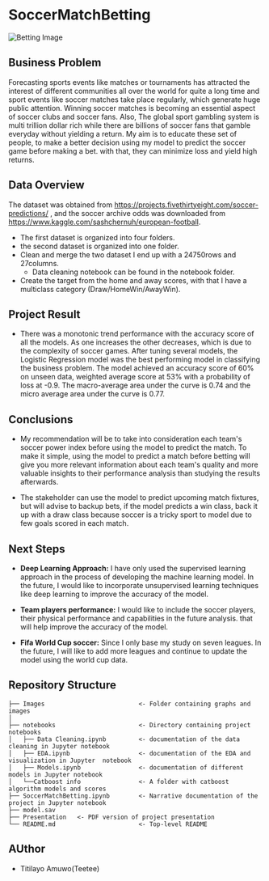 # SoccerMatchBetting

![Betting Image](https://news.wagertalk.com/wp-content/uploads/2018/07/soccer_money.jpg)

## Business Problem
Forecasting sports events like matches or tournaments has attracted the interest of different communities all over the world for quite a long time and sport events like soccer matches take place regularly, which generate huge public attention. Winning soccer matches is becoming an essential aspect of soccer clubs and soccer fans. Also, The global sport gambling system is multi trillion dollar rich while there are billions of soccer fans that gamble everyday without yielding a return. My aim is to educate these set of people, to make a better decision using my model to predict the soccer game before making a bet.  with that, they can minimize loss and yield high returns.

## Data Overview
The dataset was obtained  from https://projects.fivethirtyeight.com/soccer-predictions/ , and the soccer archive odds was downloaded from  https://www.kaggle.com/sashchernuh/european-football. 
- The first dataset is organized into four folders.
- the second dataset is organized into one folder.
- Clean and merge the two dataset I end up with a 24750rows and 27columns.
     - Data cleaning notebook can be found in the notebook folder.         
- Create the target from the home and away scores, with that I have a multiclass category (Draw/HomeWin/AwayWin).

## Project Result
- There was a monotonic trend performance with the accuracy score of all the models. As one increases the other decreases, which is due to the complexity of soccer games. After tuning several models, the Logistic Regression model was the best performing model in classifying the business problem. The model achieved an accuracy score of 60% on unseen data, weighted average score at 53% with a probability of loss at -0.9. The macro-average area under the curve is 0.74 and the micro average area under the curve is 0.77.

## Conclusions
- My recommendation will be to take into consideration each team's soccer power index before using the model to predict the match. To make it simple, using the model to predict a match before betting will give you more relevant information about each team's quality and more valuable insights to their performance analysis than studying the results afterwards.

- The stakeholder can use the model to predict upcoming match fixtures, but will advise to backup bets, if the model predicts a win class, back it up with a draw class because soccer is a tricky sport to model due to few goals scored in each match.


## Next Steps
- **Deep Learning Approach:** I have only used the supervised learning approach in the process of developing the machine learning model. In the future, I would like to incorporate unsupervised learning techniques like deep learning to improve the accuracy of the model. 

- **Team players performance:** I would like to include the soccer players, their physical performance and capabilities in the future analysis. that will help improve the accuracy of the model.

- **Fifa World Cup soccer:** Since I only base my study on seven leagues. In the future, I will like to add more leagues and continue to update the model using the world cup data.


## Repository Structure

```
├── Images                          <- Folder containing graphs and images
│   
├── notebooks                       <- Directory containing project  notebooks
│   ├── Data Cleaning.ipynb         <- documentation of the data cleaning in Jupyter notebook            
│   ├── EDA.ipynb        		    <- documentation of the EDA and visualization in Jupyter  notebook         
│   ├── Models.ipynb               	<- documentation of different models in Jupyter notebook
│   └──Catboost info                <- A folder with catboost algorithm models and scores
├── SoccerMatchBetting.ipynb        <- Narrative documentation of the project in Jupyter notebook
├── model.sav
├── Presentation   <- PDF version of project presentation
└── README.md                       <- Top-level README
``` 

## AUthor
- Titilayo Amuwo(Teetee)

